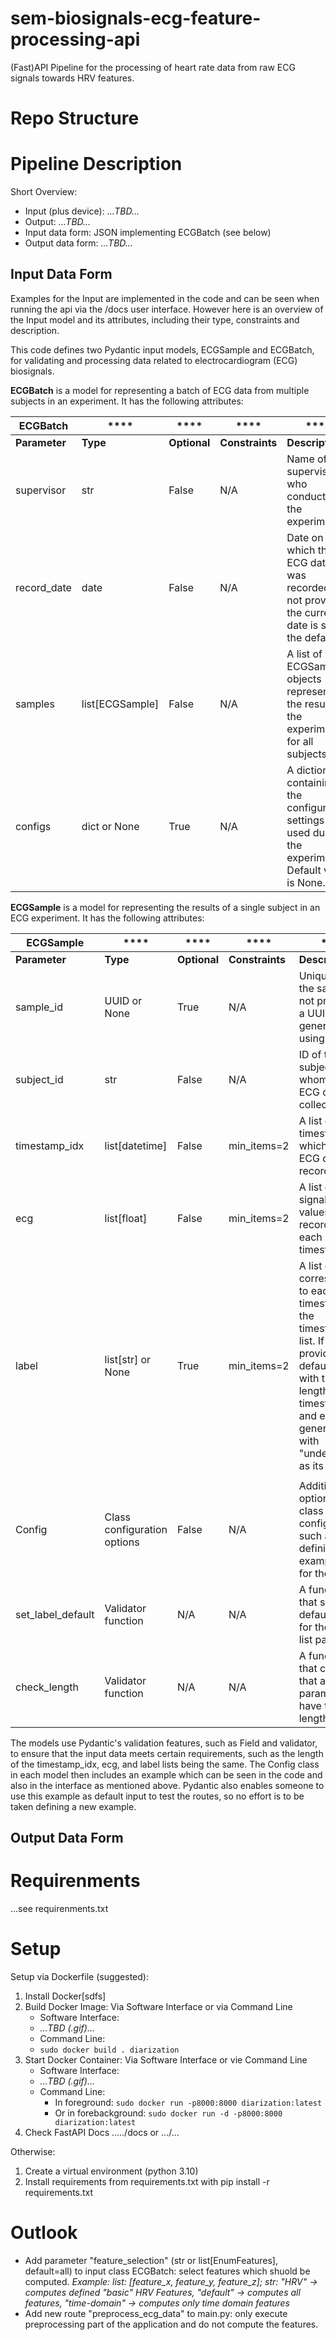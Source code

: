 # sem-biosignals-ecg-feature-processing-api
(Fast)API Pipeline for the processing of heart rate data from raw ECG signals towards HRV features.

# Repo Structure


# Pipeline Description
Short Overview:
* Input (plus device): *...TBD...*
* Output: *...TBD...*
* Input data form: JSON implementing ECGBatch (see below)
* Output data form: *...TBD...*

## Input Data Form 
Examples for the Input are implemented in the code and can be seen when running the api via the /docs user interface. 
However here is an overview of the Input model and its attributes, including their type, constraints and description.

This code defines two Pydantic input models, ECGSample and ECGBatch, for validating and processing data related to 
electrocardiogram (ECG) biosignals. 

**ECGBatch** is a model for representing a batch of ECG data from multiple subjects in an experiment. It has the 
following attributes:

| **ECGBatch**  | ****            | ****         | ****            | ****                                                                                                  |
|---------------|-----------------|--------------|-----------------|-------------------------------------------------------------------------------------------------------|
| **Parameter** | **Type**        | **Optional** | **Constraints** | **Description**                                                                                       |
| supervisor    | str             | False        | N/A             | Name of the supervisor who conducted the experiment.                                                  |
| record_date   | date            | False        | N/A             | Date on which the ECG data was recorded. If not provided, the current date is set as the default.     |
| samples       | list[ECGSample] | False        | N/A             | A list of ECGSample objects representing the results of the experiment for all subjects.              |
| configs       | dict or None    | True         | N/A             | A dictionary containing the configuration settings used during the experiment. Default value is None. |

**ECGSample** is a model for representing the results of a single subject in an ECG experiment. It has the following 
attributes:

| **ECGSample**     | ****                        | ****         | ****            | ****                                                                                                                                                                                                  |
|-------------------|-----------------------------|--------------|-----------------|-------------------------------------------------------------------------------------------------------------------------------------------------------------------------------------------------------|
| **Parameter**     | **Type**                    | **Optional** | **Constraints** | **Description**                                                                                                                                                                                       |
| sample_id         | UUID or None                | True         | N/A             | Unique ID of the sample. If not provided, a UUID is generated using uuid4.                                                                                                                            |
| subject_id        | str                         | False        | N/A             | ID of the subject for whom the ECG data was collected.                                                                                                                                                |
| timestamp_idx     | list[datetime]              | False        | min_items=2     | A list of timestamps at which the ECG data was recorded.                                                                                                                                              |
| ecg               | list[float]                 | False        | min_items=2     | A list of ECG signal data values recorded at each timestamp.                                                                                                                                          |
| label             | list[str] or None           | True         | min_items=2     | A list of labels corresponding to each timestamp in the timestamp_idx list. If not provided, a default list with the same length as timestamp_idx and ecg is generated with "undefined" as its value. |
|                   |                             |              |                 |                                                                                                                                                                                                       |
| Config            | Class configuration options | False        | N/A             | Additional options for the class configuration, such as defining an example value for the model.                                                                                                      |
| set_label_default | Validator function          | N/A          | N/A             | A function that sets a default value for the label list parameter.                                                                                                                                    |
| check_length      | Validator function          | N/A          | N/A             | A function that checks that all list parameters have the same length.                                                                                                                                 |

The models use Pydantic's validation features, such as Field and validator, to ensure that the input data meets certain 
requirements, such as the length of the timestamp_idx, ecg, and label lists being the same. The Config class in each 
model then includes an example which can be seen in the code and also in the interface as mentioned above. Pydantic 
also enables someone to use this example as default input to test the routes, so no effort is to be taken defining a 
new example.

## Output Data Form

# Requirenments
...see requirenments.txt

# Setup
Setup via Dockerfile (suggested):
1. Install Docker[sdfs]
2. Build Docker Image: Via Software Interface or via Command Line 
   * Software Interface:
   * *...TBD (.gif)...*
   * Command Line: 
   * ````sudo docker build . diarization````
3. Start Docker Container: Via Software Interface or vie Command Line
   * Software Interface:
   * *...TBD (.gif)...*
   * Command Line:
     * In foreground: ````sudo docker run -p8000:8000 diarization:latest````
     * Or in forebackground: ````sudo docker run -d -p8000:8000 diarization:latest````
4. Check FastAPI Docs ...../docs or .../...

Otherwise:
1. Create a virtual environment (python 3.10)
2. Install requirements from requirements.txt with pip install -r requirements.txt

# Outlook
* Add parameter "feature_selection" (str or list[EnumFeatures], default=all) to input class ECGBatch: select features 
which shuold be computed. *Example: list: [feature_x, feature_y, feature_z]; str: "HRV" -> computes defined "basic" HRV Features,
"default" -> computes all features, "time-domain" -> computes only time domain features*
* Add new route "preprocess_ecg_data" to main.py: only execute preprocessing part of the application and do not compute the features.